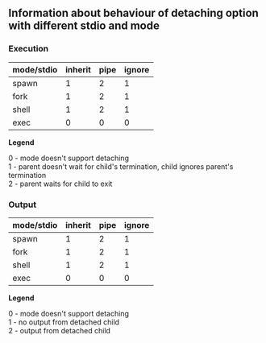 
## Information about behaviour of detaching option with different stdio and mode

### Execution

| mode/stdio | inherit | pipe | ignore |
| ---------- | ------- | ---- | ------ |
| spawn      | 1       | 2    | 1      |
| fork       | 1       | 2    | 1      |
| shell      | 1       | 2    | 1      |
| exec       | 0       | 0    | 0      |

**Legend**

0 - mode doesn't support detaching<br>
1 - parent doesn't wait for child's termination, child ignores parent's termination<br>
2 - parent waits for child to exit

### Output

| mode/stdio | inherit | pipe | ignore |
| ---------- | ------- | ---- | ------ |
| spawn      | 1       | 2    | 1      |
| fork       | 1       | 2    | 1      |
| shell      | 1       | 2    | 1      |
| exec       | 0       | 0    | 0      |

**Legend**

0 - mode doesn't support detaching<br>
1 - no output from detached child<br>
2 - output from detached child